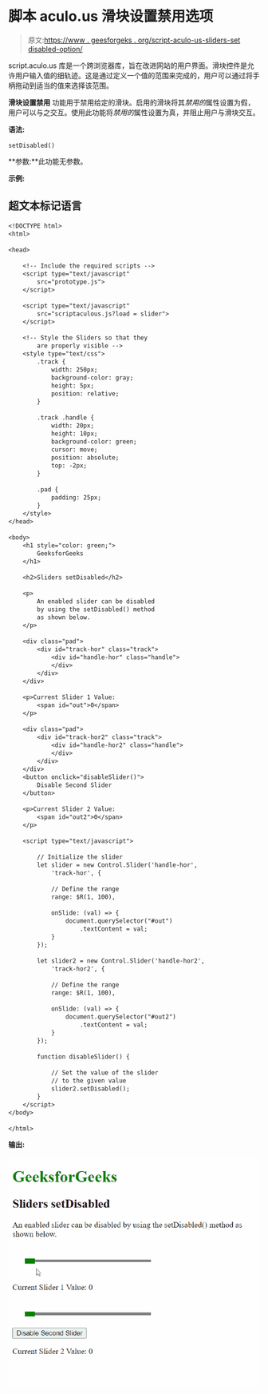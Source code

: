 # 脚本 aculo.us 滑块设置禁用选项

> 原文:[https://www . geesforgeks . org/script-aculo-us-sliders-set disabled-option/](https://www.geeksforgeeks.org/script-aculo-us-sliders-setdisabled-option/)

script.aculo.us 库是一个跨浏览器库，旨在改进网站的用户界面。滑块控件是允许用户输入值的细轨迹。这是通过定义一个值的范围来完成的，用户可以通过将手柄拖动到适当的值来选择该范围。

**滑块设置禁用** 功能用于禁用给定的滑块。启用的滑块将其*禁用的*属性设置为假，用户可以与之交互。使用此功能将*禁用的*属性设置为真，并阻止用户与滑块交互。

**语法:**

```
setDisabled()

```

**参数:**此功能无参数。

**示例:**

## 超文本标记语言

```
<!DOCTYPE html>
<html>

<head>

    <!-- Include the required scripts -->
    <script type="text/javascript" 
        src="prototype.js">
    </script>

    <script type="text/javascript" 
        src="scriptaculous.js?load = slider">
    </script>

    <!-- Style the Sliders so that they
        are properly visible -->
    <style type="text/css">
        .track {
            width: 250px;
            background-color: gray;
            height: 5px;
            position: relative;
        }

        .track .handle {
            width: 20px;
            height: 10px;
            background-color: green;
            cursor: move;
            position: absolute;
            top: -2px;
        }

        .pad {
            padding: 25px;
        }
    </style>
</head>

<body>
    <h1 style="color: green;">
        GeeksforGeeks
    </h1>

    <h2>Sliders setDisabled</h2>

    <p>
        An enabled slider can be disabled 
        by using the setDisabled() method 
        as shown below.
    </p>

    <div class="pad">
        <div id="track-hor" class="track">
            <div id="handle-hor" class="handle">
            </div>
        </div>
    </div>

    <p>Current Slider 1 Value:
        <span id="out">0</span>
    </p>

    <div class="pad">
        <div id="track-hor2" class="track">
            <div id="handle-hor2" class="handle">
            </div>
        </div>
    </div>
    <button onclick="disableSlider()">
        Disable Second Slider
    </button>

    <p>Current Slider 2 Value:
        <span id="out2">0</span>
    </p>

    <script type="text/javascript">

        // Initialize the slider
        let slider = new Control.Slider('handle-hor',
            'track-hor', {

            // Define the range
            range: $R(1, 100),

            onSlide: (val) => {
                document.querySelector("#out")
                    .textContent = val;
            }
        });

        let slider2 = new Control.Slider('handle-hor2',
            'track-hor2', {

            // Define the range
            range: $R(1, 100),

            onSlide: (val) => {
                document.querySelector("#out2")
                    .textContent = val;
            }
        });

        function disableSlider() {

            // Set the value of the slider
            // to the given value
            slider2.setDisabled();
        }
    </script>
</body>

</html>
```

**输出:**

![](img/9dff7e9d0b7a7b67f6b911c5106a22ba.png)